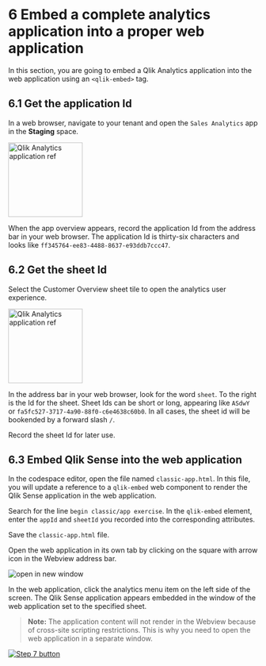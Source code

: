 # 6 Embed a complete analytics application into a proper web application

In this section, you are going to embed a Qlik Analytics application into the web application using an `<qlik-embed>` tag.

## 6.1 Get the application Id

In a web browser, navigate to your tenant and open the `Sales Analytics` app in the **Staging** space.

<img src="../img/configuration/appcard.png" width="150px" alt="Qlik Analytics application ref"></img>

When the app overview appears, record the application Id from the address bar in your web browser. The application Id is thirty-six characters and looks like `ff345764-ee83-4488-8637-e93ddb7ccc47`.

## 6.2 Get the sheet Id

Select the Customer Overview sheet tile to open the analytics user experience.

<img src="../img/embed/customeroverview.png" width="150px" alt="Qlik Analytics application ref"></img>

In the address bar in your web browser, look for the word `sheet`. To the right is the Id for the sheet. Sheet Ids can be short or long, appearing like `ASdwY` or `fa5fc527-3717-4a90-88f0-c6e4638c60b0`. In all cases, the sheet id will be bookended by a forward slash `/`.

Record the sheet Id for later use.

## 6.3 Embed Qlik Sense into the web application

In the codespace editor, open the file named `classic-app.html`. In this file, you will update a reference to a `qlik-embed` web component to render the Qlik Sense application in the web application.

Search for the line `begin classic/app exercise`. In the `qlik-embed` element, enter the `appId` and `sheetId` you recorded into the corresponding attributes.

Save the `classic-app.html` file.

Open the web application in its own tab by clicking on the square with arrow icon in the Webview address bar.

![open in new window ](../img/embed/newwindow.png)

In the web application, click the analytics menu item on the left side of the screen. The Qlik Sense application appears embedded in the window of the web application set to the specified sheet.

>**Note:** The application content will not render in the Webview because of cross-site scripting restrictions. This is why you need to open the web application in a separate window.

[![Step 7 button](https://img.shields.io/badge/Step_7_--_Embed_charts_and_UI_objects_>-19426C?style=for-the-badge)](07-object-ui-embed.md)
